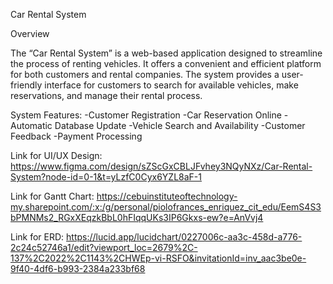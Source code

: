 Car Rental System

Overview

The “Car Rental System” is a web-based application designed to streamline the process of renting vehicles. It offers a convenient and efficient platform for both customers and rental companies. The system provides a user-friendly interface for customers to search for available vehicles, make reservations, and manage their rental process.

System Features: -Customer Registration -Car Reservation Online -Automatic Database Update -Vehicle Search and Availability -Customer Feedback -Payment Processing

Link for UI/UX Design: https://www.figma.com/design/sZScGxCBLJFvhey3NQyNXz/Car-Rental-System?node-id=0-1&t=yLzfC0Cyx6YZL8aF-1

Link for Gantt Chart: https://cebuinstituteoftechnology-my.sharepoint.com/:x:/g/personal/piolofrances_enriquez_cit_edu/EemS4S3bPMNMs2_RGxXEqzkBbL0hFIqqUKs3IP6Gkxs-ew?e=AnVvj4

Link for ERD: https://lucid.app/lucidchart/0227006c-aa3c-458d-a776-2c24c52746a1/edit?viewport_loc=2679%2C-137%2C2022%2C1143%2CHWEp-vi-RSFO&invitationId=inv_aac3be0e-9f40-4df6-b993-2384a233bf68